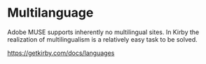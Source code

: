 # Multilanguage

Adobe MUSE supports inherently no multilingual sites. In Kirby the realization of multilingualism is a relatively easy task to be solved.

https://getkirby.com/docs/languages